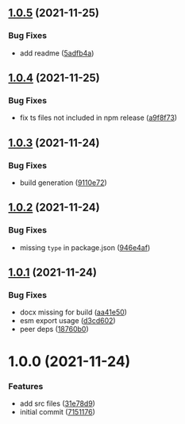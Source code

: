 ## [1.0.5](https://github.com/kpfromer/docx-react/compare/v1.0.4...v1.0.5) (2021-11-25)


### Bug Fixes

* add readme ([5adfb4a](https://github.com/kpfromer/docx-react/commit/5adfb4a9bd0f8e06699fddd98bdc47142ea734bc))

## [1.0.4](https://github.com/kpfromer/docx-react/compare/v1.0.3...v1.0.4) (2021-11-25)


### Bug Fixes

* fix ts files not included in npm release ([a9f8f73](https://github.com/kpfromer/docx-react/commit/a9f8f7373f929b7d8a337e92c9278e60184a4d3c))

## [1.0.3](https://github.com/kpfromer/docx-react/compare/v1.0.2...v1.0.3) (2021-11-24)


### Bug Fixes

* build generation ([9110e72](https://github.com/kpfromer/docx-react/commit/9110e7219b901e3906344faffdec9363dcd49988))

## [1.0.2](https://github.com/kpfromer/docx-react/compare/v1.0.1...v1.0.2) (2021-11-24)


### Bug Fixes

* missing `type` in package.json ([946e4af](https://github.com/kpfromer/docx-react/commit/946e4afc0715d442c0e05fd02264ca9bfd8c9ddd))

## [1.0.1](https://github.com/kpfromer/docx-react/compare/v1.0.0...v1.0.1) (2021-11-24)


### Bug Fixes

* docx missing for build ([aa41e50](https://github.com/kpfromer/docx-react/commit/aa41e50f3ddb3f33fbdf80f9686b9fd68f71bbcd))
* esm export usage ([d3cd602](https://github.com/kpfromer/docx-react/commit/d3cd602f13d7df96e590700822f68a31e431b129))
* peer deps ([18760b0](https://github.com/kpfromer/docx-react/commit/18760b0e82ffe052dbc4025e22c8dc71c066f555))

# 1.0.0 (2021-11-24)


### Features

* add src files ([31e78d9](https://github.com/kpfromer/docx-react/commit/31e78d9aa0506c6c894b7c618aecccd056733b0b))
* initial commit ([7151176](https://github.com/kpfromer/docx-react/commit/71511769f8b63b8355c4478cdd8b85d45a446037))
